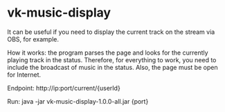 # vk-music-display

It can be useful if you need to display the current track on the stream via OBS, for example.

How it works: the program parses the page and looks for the currently playing track in the status. 
Therefore, for everything to work, you need to include the broadcast of music in the status.
Also, the page must be open for Internet.

Endpoint: http://ip:port/current/{userId}

Run: java -jar vk-music-display-1.0.0-all.jar {port}
